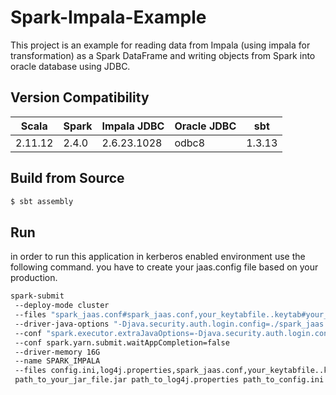 # Spark-Impala-Example
This project is an example for reading data from Impala (using impala for transformation) as a Spark DataFrame and writing objects from Spark into oracle database using JDBC.

## Version Compatibility

Scala| Spark|Impala JDBC|Oracle JDBC|sbt     
--- | --- | ---| ---| ---
2.11.12| 2.4.0 | 2.6.23.1028 | odbc8 | 1.3.13

## Build from Source
```bash 
$ sbt assembly
```
## Run 

in order to run this application in kerberos enabled environment use the following command. 
you have to create your jaas.config file based on your production.

```bash
spark-submit
 --deploy-mode cluster
 --files "spark_jaas.conf#spark_jaas.conf,your_keytabfile..keytab#your_keytabfile..keytab"
 --driver-java-options "-Djava.security.auth.login.config=./spark_jaas.conf"
 --conf "spark.executor.extraJavaOptions=-Djava.security.auth.login.config=./spark_jaas.conf"
 --conf spark.yarn.submit.waitAppCompletion=false
 --driver-memory 16G
 --name SPARK_IMPALA
 --files config.ini,log4j.properties,spark_jaas.conf,your_keytabfile..keytab
 path_to_your_jar_file.jar path_to_log4j.properties path_to_config.ini

```

